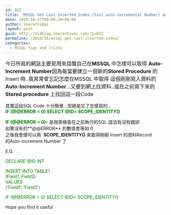 ```yaml
---
id: 822
title: 'MSSQL Get Last Inserted Index (last auto-incremental Number) &#8212;在MSSQL 的預設程序中取出自動遞增數值'
date: 2010-10-27T00:00:20+08:00
author: ShareChiWai
layout: post
guid: http://oldblog.sharechiwai.com/?p=822
permalink: /2010/10/mssql-get-last-inserted-index/
categories:
  - MSSQL Tips and Tricks
---
```

<div id="_mcePaste">
  <span style="line-height: 24px; font-size: 16px;">今日所寫的網誌主要是用來提醒自己在<strong>MSSQL </strong>中怎樣可以取得 <strong>Auto-Increment Number</strong>因為每當要建立一個新的<strong>Stored Procedure </strong> 的 Insert 時..我常常會忘記怎麼在MSSQL 中取得 這個剛剛寫入資料的<strong>Auto-Increment Number</strong>&#8230;又要到網上找資料..或在之前寫下來的<strong>Stored procedure</strong> 上找回這一段Code</span>
</div>

其實這段SQL Code 十分簡單&#8230;但總是忘了怎樣寫的&#8230;  
<span style="color: #008000;"><strong> IF (@@ERROR = 0) SELECT @ID= SCOPE_IDENTITY()</strong></span>

<span style="color: #008000;"><strong>IF (@@ERROR = 0)&#8211;</strong></span> 是用來檢查在之前執行的SQL 語法有沒有錯誤  
如果沒有的**@@ERROR** 的數值會等如 0  
之後我會便可以用  **SCOPE_IDENTITY()** 來取得剛剛 Insert 的資料Record  
的Auto-increment Number 了

E.G.

 <span style="color: #008000;">DECLARE @ID INT</span>

<span style="color: #008000;">INSERT INTO TABLE1<br /> (Field1, Field2)<br /> VALUES<br /> (&#8216;Field1&#8217;, &#8216;Field2&#8217;)</span>

<span style="color: #008000;">IF (@@ERROR = 0) SELECT @ID= SCOPE_IDENTITY()</span>

Hope you find it useful

<div>
</div>